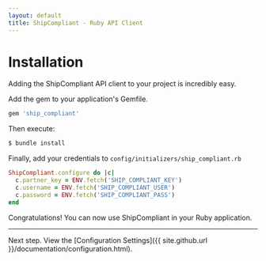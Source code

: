 ```yaml
---
layout: default
title: ShipCompliant - Ruby API Client
---
```


# Installation

Adding the ShipCompliant API client to your project is incredibly easy.

Add the gem to your application's Gemfile.

```ruby
gem 'ship_compliant'
```

Then execute:

```bash
$ bundle install
```

Finally, add your credentials to `config/initializers/ship_compliant.rb`

```ruby
ShipCompliant.configure do |c|
  c.partner_key = ENV.fetch('SHIP_COMPLIANT_KEY')
  c.username = ENV.fetch('SHIP_COMPLIANT_USER')
  c.password = ENV.fetch('SHIP_COMPLIANT_PASS')
end
```

Congratulations! You can now use ShipCompliant in your Ruby application.

---

Next step. View the [Configuration Settings]({{ site.github.url }}/documentation/configuration.html).
